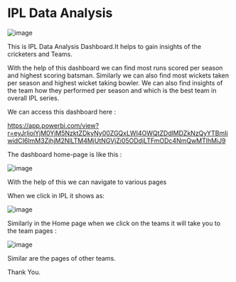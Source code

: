 # IPL Data Analysis

![image](https://user-images.githubusercontent.com/65599483/150968110-967872fa-3cb0-4ecd-8fde-7a6e7e21185a.png)

This is IPL Data Analysis Dashboard.It helps to gain insights of the cricketers and Teams.

With the help of this dashboard we can find most runs scored per season and highest scoring batsman.
Similarly we can also find most wickets taken per season and highest wicket taking bowler.
We can also find insights of the team how they performed per season and which is the best team in overall IPL series.

We can access this dashboard here :


https://app.powerbi.com/view?r=eyJrIjoiYjM0YjM5NzktZDkyNy00ZGQxLWI4OWQtZDdlMDZkNzQyYTBmIiwidCI6ImM3ZjhjM2NlLTM4MjUtNGVjZi05ODdjLTFmODc4NmQwMTlhMiJ9


The dashboard home-page is like this :

![image](https://user-images.githubusercontent.com/65599483/150969016-7fb81914-1b56-434f-8b32-a93e515aa203.png)

With the help of this we can navigate to various pages

When we click in IPL it shows as:

![image](https://user-images.githubusercontent.com/65599483/150969401-9655c761-fcd9-46b2-9cf5-bb9101aa9c8f.png)

Similarly in the Home page when we click on the teams it will take you to the team pages :

![image](https://user-images.githubusercontent.com/65599483/150969667-4f7df693-4944-4bb6-9104-24505484779e.png)


Similar are the pages of other teams.


Thank You.
